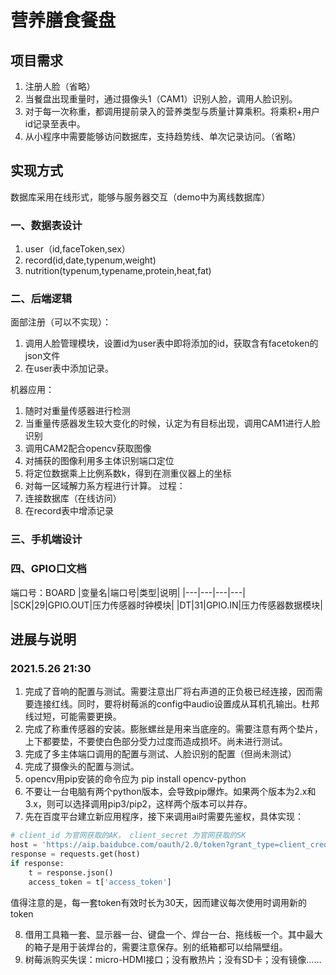 # 营养膳食餐盘
## 项目需求
1. 注册人脸（省略）
2. 当餐盘出现重量时，通过摄像头1（CAM1）识别人脸，调用人脸识别。
3. 对于每一次称重，都调用提前录入的营养类型与质量计算乘积。将乘积+用户id记录至表中。
4. 从小程序中需要能够访问数据库，支持趋势线、单次记录访问。（省略）
## 实现方式
数据库采用在线形式，能够与服务器交互（demo中为离线数据库）
### 一、数据表设计
  1. user（id,faceToken,sex）
  2. record(id,date,typenum,weight)
  3. nutrition(typenum,typename,protein,heat,fat)
### 二、后端逻辑
面部注册（可以不实现）：
  1. 调用人脸管理模块，设置id为user表中即将添加的id，获取含有facetoken的json文件
  2. 在user表中添加记录。

机器应用：
  1. 随时对重量传感器进行检测
  2. 当重量传感器发生较大变化的时候，认定为有目标出现，调用CAM1进行人脸识别
  3. 调用CAM2配合opencv获取图像
  4. 对捕获的图像利用多主体识别端口定位
  5. 将定位数据乘上比例系数k，得到在测重仪器上的坐标
  6. 对每一区域解力系方程进行计算。
  过程：
  7. 连接数据库（在线访问）
  8. 在record表中增添记录
### 三、手机端设计
### 四、GPIO口文档

端口号：BOARD
|变量名|端口号|类型|说明|
|---|---|---|---|
|SCK|29|GPIO.OUT|压力传感器时钟模块|
|DT|31|GPIO.IN|压力传感器数据模块|

## 进展与说明
### 2021.5.26 21:30
1. 完成了音响的配置与测试。需要注意出厂将右声道的正负极已经连接，因而需要连接红线。同时，要将树莓派的config中audio设置成从耳机孔输出。杜邦线过短，可能需要更换。
2. 完成了称重传感器的安装。膨胀螺丝是用来当底座的。需要注意有两个垫片，上下都要垫，不要使白色部分受力过度而造成损坏。尚未进行测试。
3. 完成了多主体端口调用的配置与测试、人脸识别的配置（但尚未测试）
4. 完成了摄像头的配置与测试。
5. opencv用pip安装的命令应为 pip install opencv-python
6. 不要让一台电脑有两个python版本，会导致pip爆炸。如果两个版本为2.x和3.x，则可以选择调用pip3/pip2，这样两个版本可以并存。
7. 先在百度平台建立新应用程序，接下来调用ai时需要先鉴权，具体实现：
```python
# client_id 为官网获取的AK， client_secret 为官网获取的SK
host = 'https://aip.baidubce.com/oauth/2.0/token?grant_type=client_credentials&client_id='+client_id+'&client_secret='+client_secret
response = requests.get(host)
if response:
    t = response.json()
    access_token = t['access_token']
```
值得注意的是，每一套token有效时长为30天，因而建议每次使用时调用新的token

8. 借用工具箱一套、显示器一台、键盘一个、焊台一台、拖线板一个。其中最大的箱子是用于装焊台的，需要注意保存。别的纸箱都可以给隔壁组。
9. 树莓派购买失误：micro-HDMI接口；没有散热片；没有SD卡；没有镜像……
